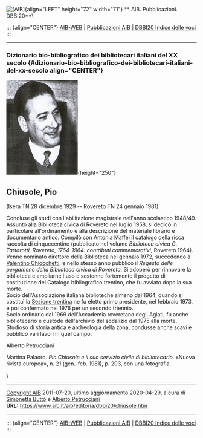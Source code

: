 ![\[AIB\]](/aib/wi/aibv72.gif){align="LEFT" height="72" width="71"}
** AIB. Pubblicazioni. DBBI20**\

::: {align="CENTER"}
[AIB-WEB](/) \| [Pubblicazioni AIB](/pubblicazioni/) \| [DBBI20 Indice
delle voci](dbbi20.htm)
:::

------------------------------------------------------------------------

### Dizionario bio-bibliografico dei bibliotecari italiani del XX secolo {#dizionario-bio-bibliografico-dei-bibliotecari-italiani-del-xx-secolo align="CENTER"}

![\[Ritratto\]](chiusole.jpg){height="250"}

## Chiusole, Pio

(Isera TN 28 dicembre 1929 -- Rovereto TN 24 gennaio 1981)

Concluse gli studi con l\'abilitazione magistrale nell\'anno scolastico
1948/49.\
Assunto alla Biblioteca civica di Rovereto nel luglio 1958, si dedicò in
particolare all\'ordinamento e alla descrizione del materiale librario e
documentario antico. Compilò con Antonia Maffei il catalogo della ricca
raccolta di cinquecentine (pubblicato nel volume *Biblioteca civica G.
Tartarotti, Rovereto, 1764-1964: contributi commemorativi*, Rovereto
1964).\
Venne nominato direttore della Biblioteca nel gennaio 1972, succedendo a
[Valentino Chiocchetti](chiocchetti.htm), e nello stesso anno pubblicò
il *Regesto delle pergamene della Biblioteca civica di Rovereto*. Si
adoperò per rinnovare la biblioteca e ampliarne l\'uso e sostenne
fortemente il progetto di costituzione del Catalogo bibliografico
trentino, che fu avviato dopo la sua morte.\
Socio dell\'Associazione italiana biblioteche almeno dal 1964, quando si
costituì la [Sezione trentina](/aib/stor/sezioni/taa.htm) ne fu eletto
primo presidente, nel febbraio 1973, e poi confermato nel 1976 per un
secondo triennio.\
Socio ordinario dal 1969 dell\'Accademia roveretana degli Agiati, fu
anche bibliotecario e custode dell\'archivio del sodalizio dal 1975 alla
morte.\
Studioso di storia antica e archeologia della zona, condusse anche scavi
e pubblicò vari lavori in quel campo.

Alberto Petrucciani

Martina Palaoro. *Pio Chiusole e il suo servizio civile di
bibliotecario*. «Nuova rivista europea», n. 21 (gen.-feb. 1981), p. 203,
con una fotografia.

\

------------------------------------------------------------------------

[Copyright AIB](/su-questo-sito/dichiarazione-di-copyright-aib-web/)
2011-07-20, ultimo aggiornamento 2020-04-29, a cura di [Simonetta
Buttò](/aib/redazione3.htm) e [Alberto
Petrucciani](/su-questo-sito/redazione-aib-web/)\
**URL:** https://www.aib.it/aib/editoria/dbbi20/chiusole.htm

------------------------------------------------------------------------

::: {align="CENTER"}
[AIB-WEB](/) \| [Pubblicazioni AIB](/pubblicazioni/) \| [DBBI20 Indice
delle voci](dbbi20.htm)
:::
